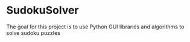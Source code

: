 # SudokuSolver

The goal for this project is to use Python GUI libraries and algorithms to solve sudoku puzzles
